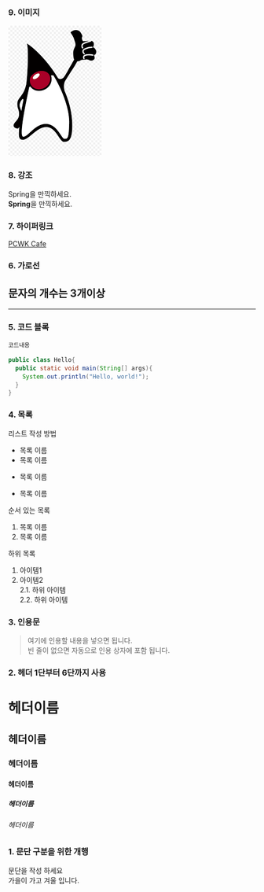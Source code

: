 ### 9. 이미지
![PCWK Cafe](https://github.com/goagnes/MARKDOWN_EDU/blob/main/duke.png "설명문구")

### 8. 강조
Spring을 만끽하세요.  
**Spring**을 만끽하세요.

### 7. 하이퍼링크
[PCWK Cafe](https://cafe.daum.net/pcwk/ "설명문구")  


### 6. 가로선
문자의 개수는 3개이상  
---
***



### 5. 코드 블록
```프로그래밍 언어
코드내용
```

```java
public class Hello{
  public static void main(String[] args){
    System.out.println("Hello, world!");
  }
}
```



### 4. 목록
리스트 작성 방법  
* 목록 이름
* 목록 이름
- 목록 이름
+ 목록 이름

순서 있는 목록
1. 목록 이름
2. 목록 이름

하위 목록
1. 아이템1  
2. 아이템2  
2.1. 하위 아이템  
2.2. 하위 아이템


### 3. 인용문
> 여기에 인용할 내용을 넣으면 됩니다.  
빈 줄이 없으면 자동으로 인용 상자에 포함 됩니다.

### 2. 헤더 1단부터 6단까지 사용
# 헤더이름
## 헤더이름
### 헤더이름
#### 헤더이름
##### 헤더이름
###### 헤더이름

### 1. 문단 구분을 위한 개행
문단을 작성 하세요  
가을이 가고 겨울 입니다.
